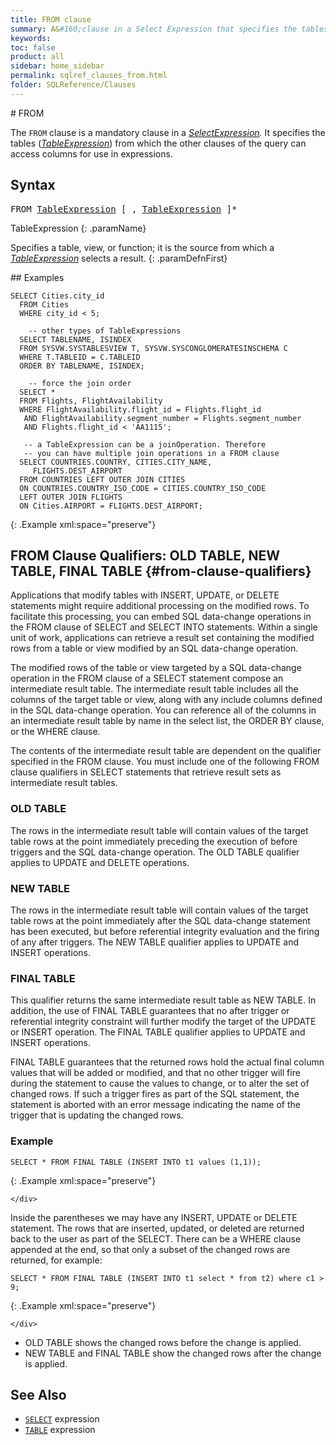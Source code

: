 ```yaml
---
title: FROM clause
summary: A&#160;clause in a Select Expression that specifies the tables from which the other clauses of the query can access columns for use in expressions.
keywords:
toc: false
product: all
sidebar: home_sidebar
permalink: sqlref_clauses_from.html
folder: SQLReference/Clauses
---
```

<section>
<div class="TopicContent" data-swiftype-index="true" markdown="1">
# FROM

The `FROM` clause is a mandatory clause in a
*[SelectExpression](sqlref_expressions_select.html).* It specifies the
tables (*[TableExpression](sqlref_expressions_table.html)*) from which
the other clauses of the query can access columns for use in
expressions.

## Syntax

<div class="fcnWrapperWide"><pre class="FcnSyntax">
FROM <a href="sqlref_expressions_table.html">TableExpression</a> [ , <a href="sqlref_expressions_table.html">TableExpression</a> ]*</pre>

</div>
<div class="paramList" markdown="1">
TableExpression
{: .paramName}

Specifies a table, view, or function; it is the source from which a
*[TableExpression](sqlref_expressions_table.html)* selects a result.
{: .paramDefnFirst}

</div>
## Examples

<div class="preWrapperWide" markdown="1">

    SELECT Cities.city_id
      FROM Cities
      WHERE city_id < 5;

        -- other types of TableExpressions
      SELECT TABLENAME, ISINDEX
      FROM SYSVW.SYSTABLESVIEW T, SYSVW.SYSCONGLOMERATESINSCHEMA C
      WHERE T.TABLEID = C.TABLEID
      ORDER BY TABLENAME, ISINDEX;

        -- force the join order
      SELECT *
      FROM Flights, FlightAvailability
      WHERE FlightAvailability.flight_id = Flights.flight_id
       AND FlightAvailability.segment_number = Flights.segment_number
       AND Flights.flight_id < 'AA1115';

       -- a TableExpression can be a joinOperation. Therefore
       -- you can have multiple join operations in a FROM clause
      SELECT COUNTRIES.COUNTRY, CITIES.CITY_NAME,
    	 FLIGHTS.DEST_AIRPORT
      FROM COUNTRIES LEFT OUTER JOIN CITIES
      ON COUNTRIES.COUNTRY_ISO_CODE = CITIES.COUNTRY_ISO_CODE
      LEFT OUTER JOIN FLIGHTS
      ON Cities.AIRPORT = FLIGHTS.DEST_AIRPORT;
{: .Example xml:space="preserve"}

</div>

## FROM Clause Qualifiers: OLD TABLE, NEW TABLE, FINAL TABLE  {#from-clause-qualifiers}

Applications that modify tables with INSERT, UPDATE, or DELETE statements might require additional processing on the modified rows. To facilitate this processing, you can embed SQL data-change operations in the FROM clause of SELECT and SELECT INTO statements. Within a single unit of work, applications can retrieve a result set containing the modified rows from a table or view modified by an SQL data-change operation.

The modified rows of the table or view targeted by a SQL data-change operation in the FROM clause of a SELECT statement compose an intermediate result table. The intermediate result table includes all the columns of the target table or view, along with any include columns defined in the SQL data-change operation. You can reference all of the columns in an intermediate result table by name in the select list, the ORDER BY clause, or the WHERE clause.

The contents of the intermediate result table are dependent on the qualifier specified in the FROM clause. You must include one of the following FROM clause qualifiers in SELECT statements that retrieve result sets as intermediate result tables.

### OLD TABLE

The rows in the intermediate result table will contain values of the target table rows at the point immediately preceding the execution of before triggers and the SQL data-change operation. The OLD TABLE qualifier applies to UPDATE and DELETE operations.

### NEW TABLE

The rows in the intermediate result table will contain values of the target table rows at the point immediately after the SQL data-change statement has been executed, but before referential integrity evaluation and the firing of any after triggers. The NEW TABLE qualifier applies to UPDATE and INSERT operations.

### FINAL TABLE

This qualifier returns the same intermediate result table as NEW TABLE. In addition, the use of FINAL TABLE guarantees that no after trigger or referential integrity constraint will further modify the target of the UPDATE or INSERT operation. The FINAL TABLE qualifier applies to UPDATE and INSERT operations.

FINAL TABLE guarantees that the returned rows hold the actual final column values that will be added or modified, and that no other trigger will fire during the statement to cause the values to change, or to alter the set of changed rows. If such a trigger fires as part of the SQL statement, the statement is aborted with an error message indicating the name of the trigger that is updating the changed rows.

### Example

<div class="preWrapperWide" markdown="1">

    SELECT * FROM FINAL TABLE (INSERT INTO t1 values (1,1));
{: .Example xml:space="preserve"}

    </div>

Inside the parentheses we may have any INSERT, UPDATE or DELETE statement. The rows that are inserted, updated, or deleted are returned back to the user as part of the SELECT. There can be a WHERE clause appended at the end, so that only a subset of the changed rows are returned, for example:

<div class="preWrapperWide" markdown="1">

    SELECT * FROM FINAL TABLE (INSERT INTO t1 select * from t2) where c1 > 9;
{: .Example xml:space="preserve"}

    </div>

* OLD TABLE shows the changed rows before the change is applied.
* NEW TABLE and FINAL TABLE show the changed rows after the change is applied.


## See Also

* [`SELECT`](sqlref_expressions_select.html) expression
* [`TABLE`](sqlref_expressions_table.html) expression

</div>
</section>
